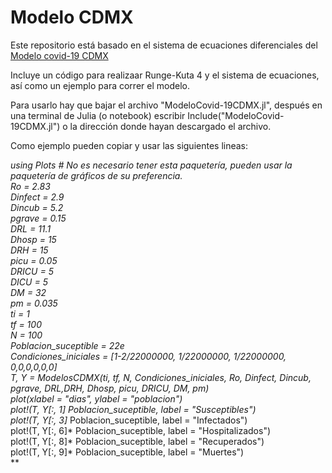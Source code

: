 # Modelo CDMX

Este repositorio está basado en el sistema de ecuaciones diferenciales del [Modelo covid-19 CDMX](https://modelo.covid19.cdmx.gob.mx/modelo-epidemico)

Incluye un código para realizaar Runge-Kuta 4 y el sistema de ecuaciones, así como un ejemplo para correr el modelo. 

Para usarlo hay que bajar el archivo "ModeloCovid-19CDMX.jl", después en una terminal de Julia (o notebook) escribir Include("ModeloCovid-19CDMX.jl") o la dirección donde hayan descargado el archivo. 

Como ejemplo pueden copiar y usar las siguientes lineas: 

**using Plots # No es necesario tener esta paquetería, pueden usar la paquetería de gráficos de su preferencia. \
Ro = 2.83 \
Dinfect = 2.9 \
Dincub = 5.2 \
pgrave = 0.15 \
DRL = 11.1 \
Dhosp = 15 \
DRH = 15 \
picu = 0.05 \
DRICU = 5 \
DICU = 5 \
DM = 32 \
pm = 0.035 \
ti = 1 \
tf = 100 \
N = 100 \
Poblacion_suceptible = 22e \
Condiciones_iniciales = [1-2/22000000, 1/22000000, 1/22000000, 0,0,0,0,0,0] \
T, Y = ModelosCDMX(ti, tf, N, Condiciones_iniciales, Ro, Dinfect, Dincub, pgrave, DRL,DRH, Dhosp, picu, DRICU, DM, pm) \
plot(xlabel = "dias", ylabel = "poblacion") \
plot!(T, Y[:, 1]* Poblacion_suceptible, label = "Susceptibles") \
plot!(T, Y[:, 3]* Poblacion_suceptible, label = "Infectados") \
plot!(T, Y[:, 6]* Poblacion_suceptible, label = "Hospitalizados") \
plot!(T, Y[:, 8]* Poblacion_suceptible, label = "Recuperados") \
plot!(T, Y[:, 9]* Poblacion_suceptible, label = "Muertes") \
**

